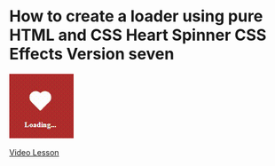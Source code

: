 # How to create a loader using pure HTML and CSS Heart Spinner CSS Effects Version seven

<img src="../../img/loader_7.gif" alt="loader" />

[Video Lesson](https://www.youtube.com/watch?v=dMBkM5MlCyc)